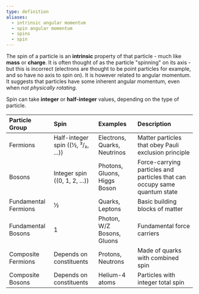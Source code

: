 ```yaml
---
type: definition
aliases:
  - intrinsic angular momentum
  - spin angular momentum
  - spins
  - spin
---
```

The spin of a particle is an **intrinsic** property of that particle - much like **mass** or **charge**. 
It is often thought of as the particle "spinning" on its axis - but this is incorrect (electrons are thought to be point particles for example, and so have no axis to spin on). It is however related to angular momentum. It suggests that particles have some inherent angular momentum, even when *not physically rotating*.

Spin can take **integer** or **half-integer** values, depending on the type of particle.

| Particle Group       | Spin                                | Examples                     | Description                                                               |
| :------------------- | :---------------------------------- | :--------------------------- | :------------------------------------------------------------------------ |
| Fermions             | Half-integer spin (\(½, ³/₂, ...\)) | Electrons, Quarks, Neutrinos | Matter particles that obey Pauli exclusion principle                      |
| Bosons               | Integer spin (\(0, 1, 2, ...\))     | Photons, Gluons, Higgs Boson | Force-carrying particles and particles that can occupy same quantum state |
| Fundamental Fermions | ½                                   | Quarks, Leptons              | Basic building blocks of matter                                           |
| Fundamental Bosons   | 1                                   | Photon, W/Z Bosons, Gluons   | Fundamental force carriers                                                |
| Composite Fermions   | Depends on constituents             | Protons, Neutrons            | Made of quarks with combined spin                                         |
| Composite Bosons     | Depends on constituents             | Helium-4 atoms               | Particles with integer total spin                                         |
